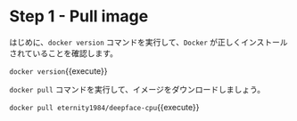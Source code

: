 # Step 1 - Pull image

はじめに、`docker version` コマンドを実行して、`Docker` が正しくインストールされていることを確認します。

`docker version`{{execute}}


`docker pull` コマンドを実行して、イメージをダウンロードしましょう。

`docker pull eternity1984/deepface-cpu`{{execute}}